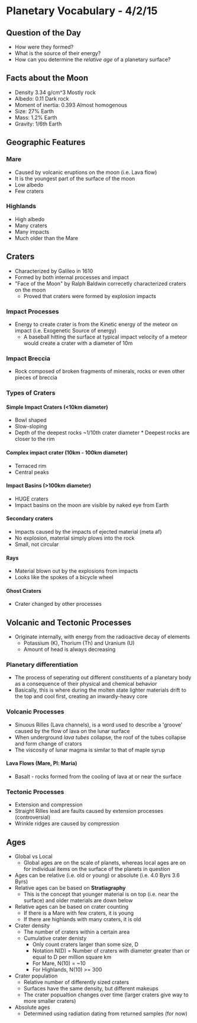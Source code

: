 # Planetary Vocabulary - 4/2/15


## Question of the Day
- How were they formed?
- What is the source of their energy?
- How can you determine the *relative age* of a planetary surface?


## Facts about the Moon
- Density 3.34 g/cm^3 Mostly rock
- Albedo: 0.11 Dark rock
- Moment of inertia: 0.393 Almost homogenous
- Size: 27% Earth
- Mass: 1.2% Earth
- Gravity: 1/6th Earth


## Geographic Features

### Mare
- Caused by volcanic eruptions on the moon (i.e. Lava flow)
- It is the youngest part of the surface of the moon
- Low albedo
- Few craters

### Highlands
- High albedo
- Many craters
- Many impacts
- Much older than the Mare


## Craters
- Characterized by Galileo in 1610
- Formed by both internal processes and impact
- "Face of the Moon" by Ralph Baldwin correcetly characterized craters on the moon
    + Proved that craters were formed by explosion impacts

### Impact Processes
- Energy to create crater is from the Kinetic energy of the meteor on impact (i.e. Exogenetic Source of energy)
    + A baseball hitting the surface at typical impact velocity of a meteor would create a crater with a diameter of 10m

### Impact Breccia
- Rock composed of broken fragments of minerals, rocks or even other pieces of breccia

### Types of Craters
#### Simple Impact Craters (<10km diameter)
- Bowl shaped
- Slow-sloping
- Depth of the deepest rocks ~1/10th crater diameter
        * Deepest rocks are closer to the rim

#### Complex impact crater (10km - 100km diameter)
- Terraced rim
- Central peaks

#### Impact Basins (>100km diameter)
- HUGE craters
- Impact basins on the moon are visible by naked eye from Earth

#### Secondary craters
- Impacts caused by the impacts of ejected material (meta af)
- No explosion, material simply plows into the rock
- Small, not circular

#### Rays
- Material blown out by the explosions from impacts
- Looks like the spokes of a bicycle wheel

#### Ghost Craters
- Crater changed by other processes


## Volcanic and Tectonic Processes
- Originate internally, with energy from the radioactive decay of elements
    + Potassium (K), Thorium (Th) and Uranium (U)
    + Amount of head is always decreasing

### Planetary differentiation
- The process of seperating out different constituents of a planetary body as a consequence of their physical and chemical behavior
- Basically, this is where during the molten state lighter materials drift to the top and cool first, creating an inwardly-heavy core

### Volcanic Processes
- Sinuous Rilles (Lava channels), is a word used to describe a 'groove' caused by the flow of lava on the lunar surface
- When underground *lava tubes* collapse, the roof of the tubes collapse and form change of crators
- The viscosity of lunar magma is similar to that of maple syrup

#### Lava Flows (Mare, Pl: Maria)
- Basalt - rocks formed from the cooling of lava at or near the surface

### Tectonic Processes
- Extension and compression
- Straight Rilles lead are faults caused by extension processes (controversial)
- Wrinkle ridges are caused by compression


## Ages
- Global vs Local
    + Global ages are on the scale of planets, whereas local ages are on for individual items on the surface of the planets in question
- Ages can be relative (i.e. old or young) or absolute (i.e. 4.0 Byrs 3.6 Byrs)
- Relative ages can be based on **Stratiagraphy**
    + This is the concept that younger material is on top (i.e. near the surface) and older materials are down below
- Relative ages can be based on crater counting
    + If there is a Mare with few craters, it is young
    + If there are highlands with many craters, it is old
- Crater density
    + The number of craters within a certain area
    + Cumulative crater denisty
        * Only count craters larger than some size, D
        * Notation N(D) = Number of craters with diameter greater than or equal to D per million square km
        * For Mare, N(10) = ~10
        * For Highlands, N(10) >= 300
- Crater population
    + Relative number of differently sized craters
    + Surfaces have the same density, but different makeups
    + The crater popualtion changes over time (larger craters give way to more smaller craters)
- Absolute ages
    + Determined using radiation dating from returned samples (for now)